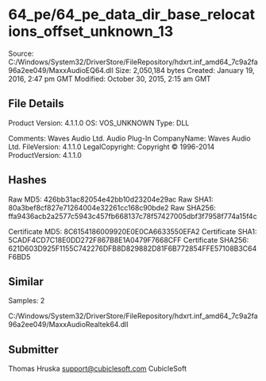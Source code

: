 64_pe/64_pe_data_dir_base_relocations_offset_unknown_13
=======================================================

Source:  C:/Windows/System32/DriverStore/FileRepository/hdxrt.inf_amd64_7c9a2fa96a2ee049/MaxxAudioEQ64.dll
Size:  2,050,184 bytes
Created:  January 19, 2016, 2:47 pm GMT
Modified:  October 30, 2015, 2:15 am GMT

File Details
------------

Product Version:  4.1.1.0
OS:  VOS_UNKNOWN
Type:  DLL

Comments:  Waves Audio Ltd. Audio Plug-In
CompanyName:  Waves Audio Ltd.
FileVersion:  4.1.1.0
LegalCopyright:  Copyright © 1996-2014
ProductVersion:  4.1.1.0

Hashes
------

Raw MD5:  426bb31ac82054e42bb10d23204e29ac
Raw SHA1:  80a3bef8cf827e71264004e32261cc168c90bde2
Raw SHA256:  ffa9436acb2a2577c5943c457fb668137c78f57427005dbf3f7958f774a15f4c

Certificate MD5:  8C6154186009920E0E0CA6633550EFA2
Certificate SHA1:  5CADF4CD7C18E0DD272F867B8E1A0479F7668CFF
Certificate SHA256:  621D603D925F1155C742276DFB8D829882D81F6B772854FFE57108B3C64F6BD5

Similar
-------

Samples:  2

C:/Windows/System32/DriverStore/FileRepository/hdxrt.inf_amd64_7c9a2fa96a2ee049/MaxxAudioRealtek64.dll

Submitter
---------

Thomas Hruska
support@cubiclesoft.com
CubicleSoft
